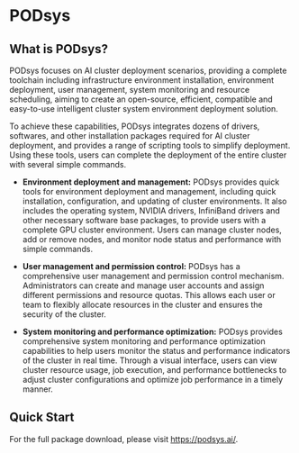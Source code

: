 # PODsys
## What is PODsys?

PODsys focuses on AI cluster deployment scenarios, providing a complete toolchain including
        infrastructure environment installation, environment deployment, user management, system
        monitoring and resource scheduling, aiming to create an open-source, efficient, compatible and
        easy-to-use intelligent cluster system environment deployment solution.

To achieve these capabilities, PODsys integrates dozens of drivers, softwares, and other
        installation packages required for AI cluster deployment, and provides a range of scripting
        tools to simplify deployment. Using these tools, users can complete the deployment of the entire
        cluster with several simple commands.

- **Environment deployment and management:** PODsys provides quick tools for environment deployment
          and management, including quick installation, configuration, and updating of cluster environments.
          It also includes the operating system, NVIDIA drivers, InfiniBand drivers and other necessary
          software base packages, to provide users with a complete GPU cluster environment. Users can
          manage cluster nodes, add or remove nodes, and monitor node status and performance with simple commands.

- **User management and permission control:** PODsys has a comprehensive user management and permission
          control mechanism. Administrators can create and manage user accounts and assign different permissions
          and resource quotas. This allows each user or team to flexibly allocate resources in the cluster
          and ensures the security of the cluster.

- **System monitoring and performance optimization:** PODsys provides comprehensive system monitoring
          and performance optimization capabilities to help users monitor the status and performance indicators
          of the cluster in real time. Through a visual interface, users can view cluster resource usage,
          job execution, and performance bottlenecks to adjust cluster configurations and optimize job
          performance in a timely manner.

## Quick Start

For the full package download, please visit https://podsys.ai/.

